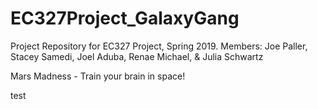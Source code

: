 # EC327Project_GalaxyGang
Project Repository for EC327 Project, Spring 2019. Members: Joe Paller, Stacey Samedi, Joel Aduba, Renae Michael, &amp; Julia Schwartz


Mars Madness - Train your brain in space!

test
